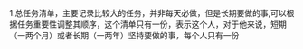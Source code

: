 1.总任务清单，主要记录比较大的任务，并非每天必做，但是长期要做的事,可以根据任务重要性调整其顺序，这个清单只有一份，表示这个人，对于他来说，短期（一两个月）或者长期（一两年）坚持要做的事，每个人只有一份
